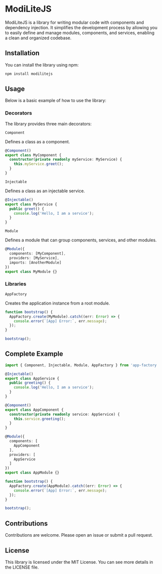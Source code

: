 # ModiLiteJS

ModiLiteJS is a library for writing modular code with components and dependency injection. It simplifies the development process by allowing you to easily define and manage modules, components, and services, enabling a clean and organized codebase.

## Installation

You can install the library using npm:

```bash
npm install modilitejs
```

## Usage

Below is a basic example of how to use the library:

### Decorators
The library provides three main decorators:

`Component`

Defines a class as a component.

```typescript
@Component()
export class MyComponent {
  constructor(private readonly myService: MyService) {
    this.myService.greet();
  }
}
```

`Injectable`

Defines a class as an injectable service.

```typescript
@Injectable()
export class MyService {
  public greet() {
    console.log('Hello, I am a service');
  }
}
```

`Module`

Defines a module that can group components, services, and other modules.

```typescript
@Module({
  components: [MyComponent],
  providers: [MyService],
  imports: [AnotherModule]
})
export class MyModule {}
```
### Libraries

`AppFactory`

Creates the application instance from a root module.

```typescript
function bootstrap() {
  AppFactory.create(MyModule).catch((err: Error) => {
    console.error(`[App] Error:`, err.message);
  });
}

bootstrap();
```
## Complete Example

```typescript
import { Component, Injectable, Module, AppFactory } from 'app-factory';

@Injectable()
export class AppService {
  public greeting() {
    console.log('Hello, I am a service');
  }
}

@Component()
export class AppComponent {
  constructor(private readonly service: AppService) {
    this.service.greeting();
  }
}

@Module({
  components: [
    AppComponent
  ],
  providers: [
    AppService
  ]
})
export class AppModule {}

function bootstrap() {
  AppFactory.create(AppModule).catch((err: Error) => {
    console.error(`[App] Error:`, err.message);
  });
}

bootstrap();
```
## Contributions
Contributions are welcome. Please open an issue or submit a pull request.

## License
This library is licensed under the MIT License. You can see more details in the LICENSE file.